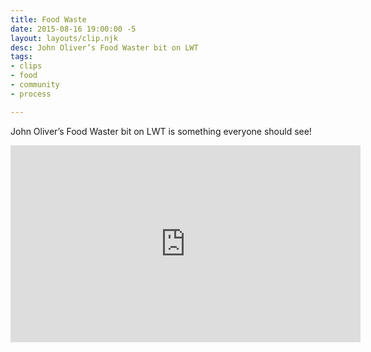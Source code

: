 ```yaml
---
title: Food Waste
date: 2015-08-16 19:00:00 -5
layout: layouts/clip.njk
desc: John Oliver’s Food Waster bit on LWT
tags:
- clips
- food
- community
- process

---
```


John Oliver’s Food Waster bit on LWT is something everyone should see!

<iframe width="560" height="315" src="https://www.youtube.com/embed/i8xwLWb0lLY" frameborder="0" allowfullscreen></iframe>